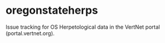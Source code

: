 oregonstateherps
================

Issue tracking for OS Herpetological data in the VertNet portal (portal.vertnet.org). 
